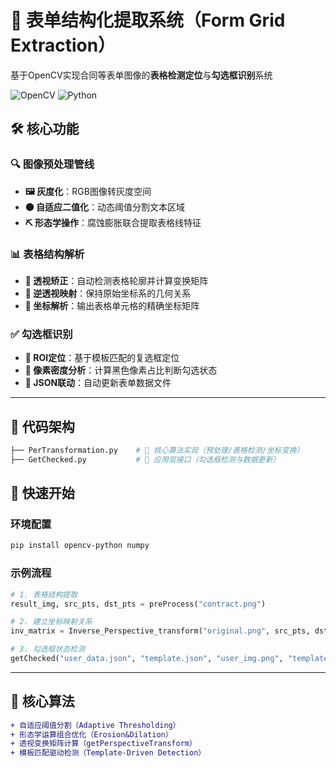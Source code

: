
# 📑 表单结构化提取系统（Form Grid Extraction）

基于OpenCV实现合同等表单图像的**表格检测定位**与**勾选框识别**系统

![OpenCV](https://img.shields.io/badge/OpenCV-4.8.0-green) ![Python](https://img.shields.io/badge/Python-3.8%2B-blue)

## 🛠️ 核心功能

### 🔍 图像预处理管线
- **🖼️ 灰度化**：RGB图像转灰度空间
- **⚫️ 自适应二值化**：动态阈值分割文本区域
- **⛏️ 形态学操作**：腐蚀膨胀联合提取表格线特征

### 📊 表格结构解析
- **📐 透视矫正**：自动检测表格轮廓并计算变换矩阵
- **🔄 逆透视映射**：保持原始坐标系的几何关系
- **📍 坐标解析**：输出表格单元格的精确坐标矩阵

### ✅ 勾选框识别
- **🎯 ROI定位**：基于模板匹配的复选框定位
- **🖤 像素密度分析**：计算黑色像素占比判断勾选状态
- **📝 JSON联动**：自动更新表单数据文件

---

## 📂 代码架构
```bash
├── PerTransformation.py    # 📄 核心算法实现（预处理/表格检测/坐标变换）
├── GetChecked.py           # 📄 应用层接口（勾选框检测与数据更新）
```

## 🚀 快速开始

### 环境配置
```bash
pip install opencv-python numpy
```

### 示例流程
```python
# 1. 表格结构提取
result_img, src_pts, dst_pts = preProcess("contract.png")

# 2. 建立坐标映射关系
inv_matrix = Inverse_Perspective_transform("original.png", src_pts, dst_pts)

# 3. 勾选框状态检测
getChecked("user_data.json", "template.json", "user_img.png", "template_img.png")
```

---

## 🔧 核心算法
```diff
+ 自适应阈值分割（Adaptive Thresholding）
+ 形态学运算组合优化（Erosion&Dilation）
+ 透视变换矩阵计算（getPerspectiveTransform）
+ 模板匹配驱动检测（Template-Driven Detection）
```
